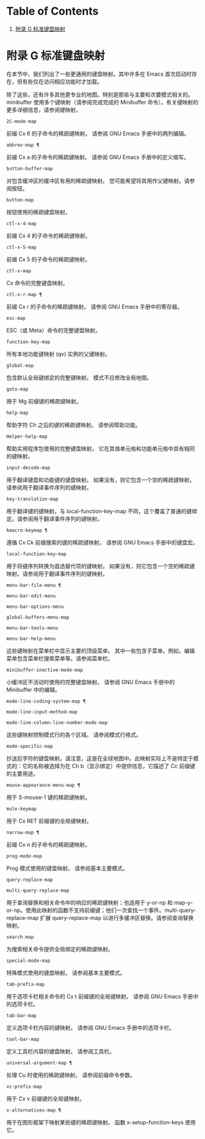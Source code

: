 
# Table of Contents

1.  [附录 G 标准键盘映射](#org3c836a2)


<a id="org3c836a2"></a>

# 附录 G 标准键盘映射

在本节中，我们列出了一些更通用的键盘映射。其中许多在 Emacs 首次启动时存在，但有些仅在访问相应功能时才加载。

除了这些，还有许多其他更专业的地图。特别是那些与主要和次要模式相关的。minibuffer 使用多个键映射（请参阅完成完成的 Minibuffer 命令）。有关键映射的更多详细信息，请参阅键映射。

    2C-mode-map

前缀 Cx 6 的子命令的稀疏键映射。
请参阅 GNU Emacs 手册中的两列编辑。

    abbrev-map ¶

前缀 Cx a 的子命令的稀疏键映射。
请参阅 GNU Emacs 手册中的定义缩写。

    button-buffer-map

对包含缓冲区的缓冲区有用的稀疏键映射。
您可能希望将其用作父键映射。请参阅按钮。

    button-map

按钮使用的稀疏键盘映射。

    ctl-x-4-map

前缀 Cx 4 的子命令的稀疏键映射。

    ctl-x-5-map

前缀 Cx 5 的子命令的稀疏键映射。

    ctl-x-map

Cx 命令的完整键盘映射。

    ctl-x-r-map ¶

前缀 Cx r 的子命令的稀疏键映射。
请参阅 GNU Emacs 手册中的寄存器。

    esc-map

ESC（或 Meta）命令的完整键盘映射。

    function-key-map

所有本地功能键映射 (qv) 实例的父键映射。

    global-map

包含默认全局键绑定的完整键映射。
模式不应修改全局地图。

    goto-map

用于 Mg 前缀键的稀疏键映射。

    help-map

帮助字符 Ch 之后的键的稀疏键映射。
请参阅帮助功能。

    Helper-help-map

帮助实用程序包使用的完整键盘映射。
它在其值单元格和功能单元格中具有相同的键映射。

    input-decode-map

用于翻译键盘和功能键的键盘映射。
如果没有，则它包含一个空的稀疏键映射。请参阅用于翻译事件序列的键映射。

    key-translation-map

用于翻译键的键映射。与 local-function-key-map 不同，这个覆盖了普通的键绑定。请参阅用于翻译事件序列的键映射。

    kmacro-keymap ¶

遵循 Cx Ck 前缀搜索的键的稀疏键映射。
请参阅 GNU Emacs 手册中的键盘宏。

    local-function-key-map

用于将键序列转换为首选替代项的键映射。
如果没有，则它包含一个空的稀疏键映射。请参阅用于翻译事件序列的键映射。

    menu-bar-file-menu ¶

    menu-bar-edit-menu

    menu-bar-options-menu

    global-buffers-menu-map

    menu-bar-tools-menu

    menu-bar-help-menu

这些键映射在菜单栏中显示主要的顶级菜单。
其中一些包含子菜单。例如，编辑菜单包含菜单栏搜索菜单等。请参阅菜单栏。

    minibuffer-inactive-mode-map

小缓冲区不活动时使用的完整键盘映射。
请参阅 GNU Emacs 手册中的 Minibuffer 中的编辑。

    mode-line-coding-system-map ¶

    mode-line-input-method-map

    mode-line-column-line-number-mode-map

这些键映射控制模式行的各个区域。
请参阅模式行格式。

    mode-specific-map

抄送后字符的键盘映射。请注意，这是在全球地图中。此映射实际上不是特定于模式的：它的名称被选择为在 Ch b（显示绑定）中提供信息，它描述了 Cc 前缀键的主要用途。

    mouse-appearance-menu-map ¶

用于 S-mouse-1 键的稀疏键映射。

    mule-keymap

用于 Cx RET 前缀键的全局键映射。

    narrow-map ¶

前缀 Cx n 的子命令的稀疏键映射。

    prog-mode-map

Prog 模式使用的键盘映射。
请参阅基本主要模式。

    query-replace-map

    multi-query-replace-map

用于查询替换和相关命令中的响应的稀疏键映射；也适用于 y-or-np 和 map-y-or-np。使用此映射的函数不支持前缀键；他们一次查找一个事件。multi-query-replace-map 扩展 query-replace-map 以进行多缓冲区替换。请参阅查询替换映射。

    search-map

为搜索相关命令提供全局绑定的稀疏键映射。

    special-mode-map

特殊模式使用的键盘映射。
请参阅基本主要模式。

    tab-prefix-map

用于选项卡栏相关命令的 Cx t 前缀键的全局键映射。
请参阅 GNU Emacs 手册中的选项卡栏。

    tab-bar-map

定义选项卡栏内容的键映射。
请参阅 GNU Emacs 手册中的选项卡栏。

    tool-bar-map

定义工具栏内容的键盘映射。
请参阅工具栏。

    universal-argument-map ¶

处理 Cu 时使用的稀疏键映射。
请参阅前缀命令参数。

    vc-prefix-map

用于 Cx v 前缀键的全局键映射。

    x-alternatives-map ¶

用于在图形框架下映射某些键的稀疏键映射。
函数 x-setup-function-keys 使用它。

